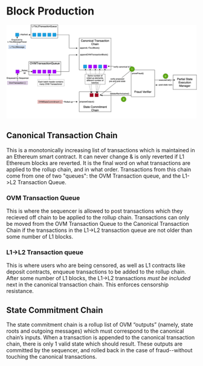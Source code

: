 # Block Production

![Overview of Optimistic Rollup block production contracts on L1 Ethereum.](../../.gitbook/assets/rollup-contracts-overview%20%281%29.png)

## Canonical Transaction Chain

This is a monotonically increasing list of transactions which is maintained in an Ethereum smart contract. It can never change & is only reverted if L1 Ethereum blocks are reverted. It is the final word on what transactions are applied to the rollup chain, and in what order. Transactions from this chain come from one of two "queues": the OVM Transaction queue, and the L1-&gt;L2 Transaction Queue.

### OVM Transaction Queue

This is where the sequencer is allowed to post transactions which they recieved off chain to be applied to the rollup chain. Transactions can only be moved from the OVM Transaction Queue to the Canonical Transaction Chain if the transactions in the L1-&gt;L2 transaction queue are not older than some number of L1 blocks.

### L1-&gt;L2 Transaction queue

This is where users who are being censored, as well as L1 contracts like deposit contracts, enqueue transactions to be added to the rollup chain. After some number of L1 blocks, the L1-&gt;L2 transactions _must be included_ next in the canonical transaction chain. This enforces censorship resistance.

## State Commitment Chain

The state commitment chain is a rollup list of OVM “outputs” \(namely, state roots and outgoing messages\) which must correspond to the canonical chain’s inputs. When a transaction is appended to the canonical transaction chain, there is only 1 valid state which should result. These outputs are committed by the sequencer, and rolled back in the case of fraud--without touching the canonical transactions.

